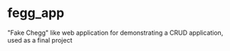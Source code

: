 # fegg_app
"Fake Chegg" like web application for demonstrating a CRUD application, used as a final project
